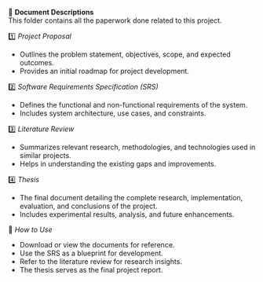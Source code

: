 📜 **Document Descriptions**    
This folder contains all the paperwork done related to this project.

1️⃣ *Project Proposal*
- Outlines the problem statement, objectives, scope, and expected outcomes.
- Provides an initial roadmap for project development.

2️⃣ *Software Requirements Specification (SRS)*
- Defines the functional and non-functional requirements of the system.
- Includes system architecture, use cases, and constraints.

3️⃣ *Literature Review*
- Summarizes relevant research, methodologies, and technologies used in similar projects.
- Helps in understanding the existing gaps and improvements.

4️⃣ *Thesis*
- The final document detailing the complete research, implementation, evaluation, and conclusions of the project.
- Includes experimental results, analysis, and future enhancements.

📌 *How to Use*
- Download or view the documents for reference.
- Use the SRS as a blueprint for development.
- Refer to the literature review for research insights.
- The thesis serves as the final project report.
